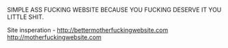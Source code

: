 SIMPLE ASS FUCKING WEBSITE BECAUSE YOU FUCKING DESERVE IT YOU LITTLE SHIT.

Site insperation - http://bettermotherfuckingwebsite.com http://motherfuckingwebsite.com
